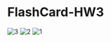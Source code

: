 # FlashCard-HW3
![3](https://github.com/WangYY-Dolores/FlashCard-HW3/assets/109844452/00652895-20aa-4fbb-bace-391aab7a52cf)
![2](https://github.com/WangYY-Dolores/FlashCard-HW3/assets/109844452/9c8fad53-6373-408f-926a-9ba32c0a657d)
![1](https://github.com/WangYY-Dolores/FlashCard-HW3/assets/109844452/236988fd-dcd0-4481-af96-25bef07a5f92)
